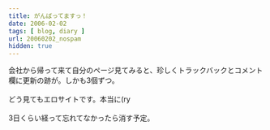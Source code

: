 ```yaml
---
title: がんばってますっ！
date: 2006-02-02
tags: [ blog, diary ]
url: 20060202_nospam
hidden: true
---
```

会社から帰って来て自分のページ見てみると、珍しくトラックバックとコメント欄に更新の跡が。しかも3個ずつ。<br />
<br />
どう見てもエロサイトです。本当に(ry<br />
<br />
3日くらい経って忘れてなかったら消す予定。
